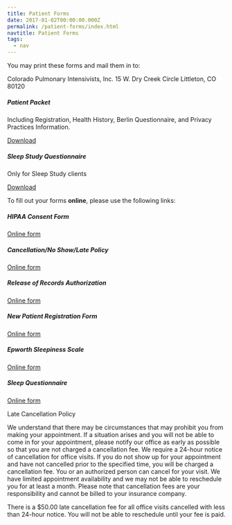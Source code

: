 ```yaml
---
title: Patient Forms
date: 2017-01-02T00:00:00.000Z
permalink: /patient-forms/index.html
navtitle: Patient Forms
tags:
  - nav
---
```

You may print these forms and mail them in to:

Colorado Pulmonary Intensivists, Inc. 15 W. Dry Creek Circle
Littleton, CO 80120

<div class="row mb-4">
  <div class="col-sm-6">
    <div class="card">
      <div class="card-body">
        <h5 class="card-title">Patient Packet</h5>
        <p class="card-text">Including Registration, Health History, Berlin Questionnaire, and Privacy Practices Information.</p>
        <a href="/static/patient-packet.pdf" class="btn btn-primary">Download</a>
      </div>
    </div>
  </div>
  <div class="col-sm-6">
    <div class="card">
      <div class="card-body">
        <h5 class="card-title">Sleep Study Questionnaire</h5>
        <p class="card-text">Only for Sleep Study clients</p>
        <a href="/static/sleep-study-questionnaire.pdf" class="btn btn-primary">Download</a>
      </div>
    </div>
  </div>
</div>

To fill out your forms **online**, please use the following links:

##### HIPAA Consent Form

<a href="<https://colorado-pulmonary-intensivists.formstack.com/forms/cpi_hipaa>" target="_blank" class="btn btn-outline-primary">Online form</a>

##### Cancellation/No Show/Late Policy

<a href="<https://colorado-pulmonary-intensivists.formstack.com/forms/cpi_late_and_noshow_policy>[](https://colorado-pulmonary-intensivists.formstack.com/forms/cpi_hipaa)" target="_blank" class="btn btn-outline-primary">Online form</a>

##### Release of Records Authorization

<a href="<https://colorado-pulmonary-intensivists.formstack.com/forms/roiauthorization>[](https://colorado-pulmonary-intensivists.formstack.com/forms/cpi_late_and_noshow_policy)" target="_blank" class="btn btn-outline-primary">Online form</a>

##### New Patient Registration Form

<a href="<https://colorado-pulmonary-intensivists.formstack.com/forms/new_patient_registration_form>[](https://colorado-pulmonary-intensivists.formstack.com/forms/roiauthorization)" target="_blank" class="btn btn-outline-primary">Online form</a>

##### Epworth Sleepiness Scale

<a href="<https://colorado-pulmonary-intensivists.formstack.com/forms/epworth_scale>[](https://colorado-pulmonary-intensivists.formstack.com/forms/new_patient_registration_form)" target="_blank" class="btn btn-outline-primary">Online form</a>

##### Sleep Questionnaire

<a href="<https://colorado-pulmonary-intensivists.formstack.com/forms/cpi_sleep_questionnaire_a>[](https://colorado-pulmonary-intensivists.formstack.com/forms/epworth_scale)" target="_blank" class="btn btn-outline-primary">Online form</a>

Late Cancellation Policy

We understand that there may be circumstances that may prohibit you from making your appointment. If a situation arises and you will not be able to come in for your appointment, please notify our office as early as possible so that you are not charged a cancellation fee. We require a 24-hour notice of cancellation for office visits. If you do not show up for your appointment and have not cancelled prior to the specified time, you will be charged a cancellation fee. You or an authorized person can cancel for your visit. We have limited appointment availability and we may not be able to reschedule you for at least a month. Please note that cancellation fees are your responsibility and cannot be billed to your insurance company.

There is a $50.00 late cancellation fee for all office visits cancelled with less than 24-hour notice. You will not be able to reschedule until your fee is paid.